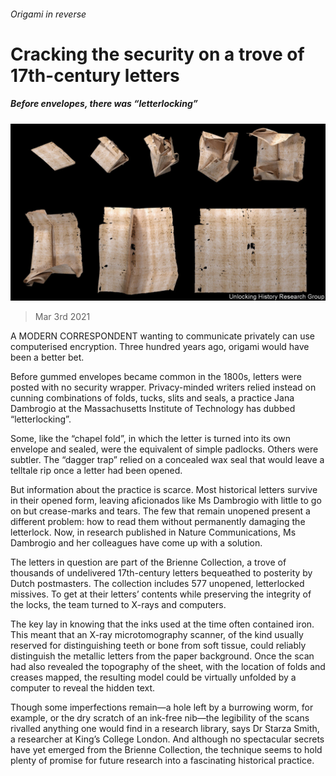 ###### Origami in reverse

# Cracking the security on a trove of 17th-century letters 

##### Before envelopes, there was “letterlocking” 

![image](images/20210306_stp002.jpg) 

> Mar 3rd 2021 


A MODERN CORRESPONDENT wanting to communicate privately can use computerised encryption. Three hundred years ago, origami would have been a better bet.


Before gummed envelopes became common in the 1800s, letters were posted with no security wrapper. Privacy-minded writers relied instead on cunning combinations of folds, tucks, slits and seals, a practice Jana Dambrogio at the Massachusetts Institute of Technology has dubbed “letterlocking”.



Some, like the “chapel fold”, in which the letter is turned into its own envelope and sealed, were the equivalent of simple padlocks. Others were subtler. The “dagger trap” relied on a concealed wax seal that would leave a telltale rip once a letter had been opened.


But information about the practice is scarce. Most historical letters survive in their opened form, leaving aficionados like Ms Dambrogio with little to go on but crease-marks and tears. The few that remain unopened present a different problem: how to read them without permanently damaging the letterlock. Now, in research published in Nature Communications, Ms Dambrogio and her colleagues have come up with a solution.


The letters in question are part of the Brienne Collection, a trove of thousands of undelivered 17th-century letters bequeathed to posterity by Dutch postmasters. The collection includes 577 unopened, letterlocked missives. To get at their letters’ contents while preserving the integrity of the locks, the team turned to X-rays and computers.


The key lay in knowing that the inks used at the time often contained iron. This meant that an X-ray microtomography scanner, of the kind usually reserved for distinguishing teeth or bone from soft tissue, could reliably distinguish the metallic letters from the paper background. Once the scan had also revealed the topography of the sheet, with the location of folds and creases mapped, the resulting model could be virtually unfolded by a computer to reveal the hidden text.


Though some imperfections remain—a hole left by a burrowing worm, for example, or the dry scratch of an ink-free nib—the legibility of the scans rivalled anything one would find in a research library, says Dr Starza Smith, a researcher at King’s College London. And although no spectacular secrets have yet emerged from the Brienne Collection, the technique seems to hold plenty of promise for future research into a fascinating historical practice.

